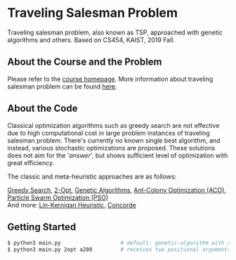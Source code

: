 # Traveling Salesman Problem

Traveling salesman problem, also known as TSP, approached with genetic algorithms and others. Based on CS454, KAIST, 2019 Fall.

## About the Course and the Problem

Please refer to the [course homepage](https://coinse.kaist.ac.kr/teaching/2019/cs454/).
More information about traveling salesman problem can be found [here](https://en.wikipedia.org/wiki/Travelling_salesman_problem).

## About the Code

Classical optimization algorithms such as greedy search are not effective due to high computational cost in large problem instances of traveling salesman problem. There's currently no known single best algorithm, and instead, various stochastic optimizations are proposed. These solutions does not aim for the '*answer*', but shows sufficient level of optimization with great efficiency.

The classic and meta-heuristic approaches are as follows:

[Greedy Search](https://en.wikipedia.org/wiki/Greedy_algorithm), [2-Opt](https://en.wikipedia.org/wiki/2-opt), [Genetic Algorithms](https://towardsdatascience.com/introduction-to-genetic-algorithms-including-example-code-e396e98d8bf3), [Ant-Colony Optimization (ACO)](http://www.scholarpedia.org/article/Ant_colony_optimization), [Particle Swarm Optimization (PSO)](https://en.wikipedia.org/wiki/Particle_swarm_optimization)  
And more: [Lin-Kernigan Heuristic](http://www.akira.ruc.dk/~keld/research/LKH/), [Concorde](http://www.math.uwaterloo.ca/tsp/concorde/gui/gui.htm)

## Getting Started

```sh
$ python3 main.py                   # default: genetic-algorithm with rl11849
$ python3 main.py 2opt a280         # receives two positional arguments of method and data
```

